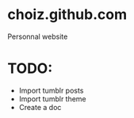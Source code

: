 choiz.github.com
================

Personnal website

TODO:
=====

- Import tumblr posts
- Import tumblr theme
- Create a doc
